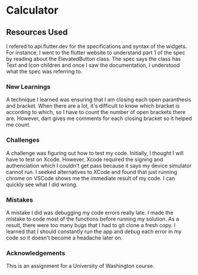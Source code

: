 # Calculator

## Resources Used
I refered to api.flutter.dev for the specifications and syntax of the widgets. For instance, I went to the flutter website to understand part 1 of the spec by reading about the ElevatedButton class. The spec says the class has Text and Icon children and once I saw the documentation, I understood what the spec was referring to.


### New Learnings
A technique I learned was ensuring that I am closing each open paranthesis and bracket. When there are a lot, it's difficult to know which bracket is according to which, 
so I have to count the number of open brackets there are. However, dart gives me comments for each closing bracket so it helped me count. 

### Challenges
A challenge was figuring out how to test my code. Initially, I thought I will have to test on Xcode. However, Xcode required the signing and authenciation which 
I couldn't get pass because it says my device simulator cannot run. I seeked alternatives to XCode and found that just running chrome on VSCode shows me the immediate result of my code. 
I can quickly see what I did wrong. 

### Mistakes 
A mistake I did was debugging my code errors really late. I made the mistake to code most of the functions before running my solution. As a result, there were too many bugs that 
I had to git clone a fresh copy. I learned that I should constantly run the app and debug each error in my code so it doesn't become a headache later on. 

### Acknowledgements
This is an assignment for a University of Washington course.
